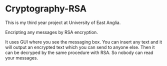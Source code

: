 # Cryptography-RSA

This is my third year project at University of East Anglia.

Encripting any messages by RSA encryption.

It uses GUI where you see the messaging box. You can insert any text and it will output an encrypted text 
which you can send to anyone else. Then it can be decryped by the same procedure with RSA. So nobody can read 
your messages.
